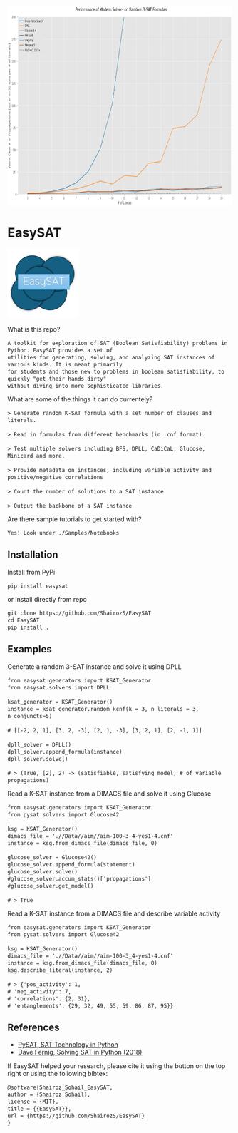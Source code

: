 <img src="./assets/scaling_graph.JPG" width="900" height="450" />

# EasySAT

<img src="./assets/logo.JPG" width="160" height="155" /> 


What is this repo?
```
A toolkit for exploration of SAT (Boolean Satisfiability) problems in Python. EasySAT provides a set of
utilities for generating, solving, and analyzing SAT instances of various kinds. It is meant primarily
for students and those new to problems in boolean satisfiability, to quickly "get their hands dirty"
without diving into more sophisticated libraries. 
```

What are some of the things it can do currentely?
```
> Generate random K-SAT formula with a set number of clauses and literals.

> Read in formulas from different benchmarks (in .cnf format).

> Test multiple solvers including BFS, DPLL, CaDiCaL, Glucose, Minicard and more.

> Provide metadata on instances, including variable activity and positive/negative correlations

> Count the number of solutions to a SAT instance

> Output the backbone of a SAT instance
```

Are there sample tutorials to get started with?
```
Yes! Look under ./Samples/Notebooks
```

## Installation

Install from PyPi
```
pip install easysat
```

or install directly from repo
```
git clone https://github.com/ShairozS/EasySAT
cd EasySAT
pip install .
```

## Examples
Generate a random 3-SAT instance and solve it using DPLL
```
from easysat.generators import KSAT_Generator
from easysat.solvers import DPLL

ksat_generator = KSAT_Generator()
instance = ksat_generator.random_kcnf(k = 3, n_literals = 3, n_conjuncts=5)

# [[-2, 2, 1], [3, 2, -3], [2, 1, -3], [3, 2, 1], [2, -1, 1]]

dpll_solver = DPLL()
dpll_solver.append_formula(instance)
dpll_solver.solve()

# > (True, [2], 2) -> (satisfiable, satisfying model, # of variable propagations)
```

Read a K-SAT instance from a DIMACS file and solve it using Glucose
```
from easysat.generators import KSAT_Generator
from pysat.solvers import Glucose42

ksg = KSAT_Generator()
dimacs_file = './/Data//aim//aim-100-3_4-yes1-4.cnf'
instance = ksg.from_dimacs_file(dimacs_file, 0)

glucose_solver = Glucose42()
glucose_solver.append_formula(statement)
glucose_solver.solve() 
#glucose_solver.accum_stats()['propagations']
#glucose_solver.get_model()

# > True
```

Read a K-SAT instance from a DIMACS file and describe variable activity
```
from easysat.generators import KSAT_Generator
from pysat.solvers import Glucose42

ksg = KSAT_Generator()
dimacs_file = './/Data//aim//aim-100-3_4-yes1-4.cnf'
instance = ksg.from_dimacs_file(dimacs_file, 0)
ksg.describe_literal(instance, 2)

# > {'pos_activity': 1,
# 'neg_activity': 7,
# 'correlations': {2, 31},
# 'entanglements': {29, 32, 49, 55, 59, 86, 87, 95}}
```

## References
- [PySAT, SAT Technology in Python](https://pysathq.github.io/)
- [Dave Fernig, Solving SAT in Python (2018)](https://davefernig.com/2018/05/07/solving-sat-in-python/)

If EasySAT helped your research, please cite it using the button on the top right or using the following bibtex:
```
@software{Shairoz_Sohail_EasySAT,
author = {Shairoz Sohail},
license = {MIT},
title = {{EasySAT}},
url = {https://github.com/ShairozS/EasySAT}
}
```
